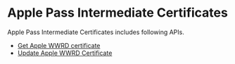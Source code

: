                           


Apple Pass Intermediate Certificates
====================================

Apple Pass Intermediate Certificates includes following APIs.

*   [Get Apple WWRD certificate](Get_Apple_WWRD_certificate.md)
*   [Update Apple WWRD Certificate](Update_Apple_WWRD_Certificate.md)
